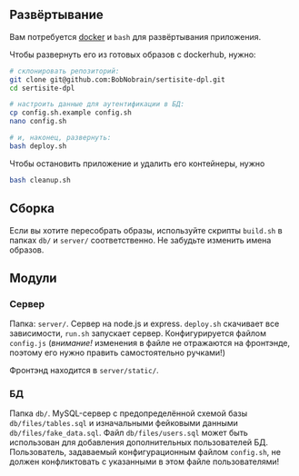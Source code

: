 ## Развёртывание

Вам потребуется [docker](https://www.docker.com/) и `bash` для развёртывания приложения.

Чтобы развернуть его из готовых образов с dockerhub, нужно:

```bash
# склонировать репозиторий:
git clone git@github.com:BobNobrain/sertisite-dpl.git
cd sertisite-dpl

# настроить данные для аутентификации в БД:
cp config.sh.example config.sh
nano config.sh

# и, наконец, развернуть:
bash deploy.sh
```

Чтобы остановить приложение и удалить его контейнеры, нужно

```bash
bash cleanup.sh
```

## Сборка

Если вы хотите пересобрать образы, используйте скрипты `build.sh` в папках `db/` и `server/` соответственно.
Не забудьте изменить имена образов.

## Модули

### Сервер

Папка: `server/`. Сервер на node.js и express. `deploy.sh` скачивает все зависимости, `run.sh` запускает сервер.
Конфигурируется файлом `config.js` (*внимание!* изменения в файле не отражаются на фронтэнде, поэтому его нужно 
править самостоятельно ручками!)

Фронтэнд находится в `server/static/`.

### БД

Папка `db/`. MySQL-сервер с предопределённой схемой базы `db/files/tables.sql` и изначальными фейковыми данными
`db/files/fake_data.sql`. Файл `db/files/users.sql` может быть использован для добавления дополнительных 
пользователей БД. Пользователь, задаваемый конфигурационным файлом `config.sh`, не должен конфликтовать с
указанными в этом файле пользователями!
